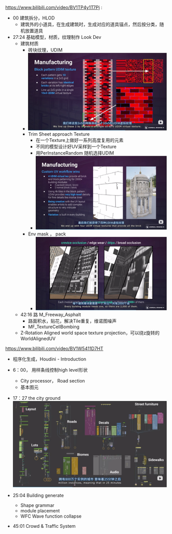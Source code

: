 https://www.bilibili.com/video/BV1TP4y1T7Pj : 
* 00 建筑拆分，HLOD
  * 建筑外的小道具，在生成建筑时，生成对应的道具锚点，然后按分类，随机放置道具
* 27:24 基础模型，材质，纹理制作 Look Dev
  * 建筑材质
    * 砖块纹理，UDIM
    * ![UDIM_Texture](../assets/UE/UDIM_Texture.png)
    * Trim Sheet approach Texture
      * 在一个Texture上做好一系列高度复用的元素
      * 不同的模型设计好UV采样到一个Texture
      * 用PerInstanceRandom 随机选择UDIM
      * ![FourUDIMTex](../assets/UE/FourUDIMTex.png)
    * Env mask ， pack
      * ![evn_tex](../assets/UE/evn_tex.png)
  * 42:16 路 M_Freeway_Asphalt
    * 路面积水，贴花，解决Tile重复，维诺图噪声
    * MF_TextureCellBombing
  * Z-Rotation Aligned world space texture projection，可以绕z旋转的WorldAlignedUV


https://www.bilibili.com/video/BV1W5411D7HT
* 程序化生成，Houdini - Introduction
* 6：00， 用样条线控制high level形状
  * City processor， Road section
  * 基本图元
* 17：27 the city ground
![CS_HoudiniGraph](../assets/UE/CS_HoudiniGraph.png)

* 25:04 Building generate
  * Shape grammar
  * module placement
  * WFC Wave function collapse

* 45:01 Crowd & Traffic System


